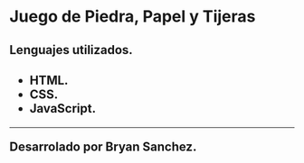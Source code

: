 <h1>Juego de Piedra, Papel y Tijeras</h1>
<h2>Lenguajes utilizados.<h2>
<ul>
  <li>HTML.</li>
  <li>CSS.</li>
  <li>JavaScript.</li>
</ul>
<hr>
<p>Desarrolado por Bryan Sanchez.</p>
